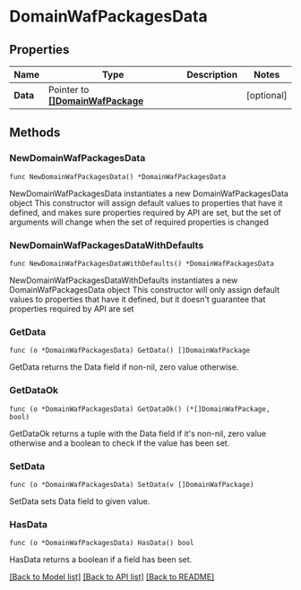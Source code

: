 # DomainWafPackagesData

## Properties

Name | Type | Description | Notes
------------ | ------------- | ------------- | -------------
**Data** | Pointer to [**[]DomainWafPackage**](DomainWafPackage.md) |  | [optional] 

## Methods

### NewDomainWafPackagesData

`func NewDomainWafPackagesData() *DomainWafPackagesData`

NewDomainWafPackagesData instantiates a new DomainWafPackagesData object
This constructor will assign default values to properties that have it defined,
and makes sure properties required by API are set, but the set of arguments
will change when the set of required properties is changed

### NewDomainWafPackagesDataWithDefaults

`func NewDomainWafPackagesDataWithDefaults() *DomainWafPackagesData`

NewDomainWafPackagesDataWithDefaults instantiates a new DomainWafPackagesData object
This constructor will only assign default values to properties that have it defined,
but it doesn't guarantee that properties required by API are set

### GetData

`func (o *DomainWafPackagesData) GetData() []DomainWafPackage`

GetData returns the Data field if non-nil, zero value otherwise.

### GetDataOk

`func (o *DomainWafPackagesData) GetDataOk() (*[]DomainWafPackage, bool)`

GetDataOk returns a tuple with the Data field if it's non-nil, zero value otherwise
and a boolean to check if the value has been set.

### SetData

`func (o *DomainWafPackagesData) SetData(v []DomainWafPackage)`

SetData sets Data field to given value.

### HasData

`func (o *DomainWafPackagesData) HasData() bool`

HasData returns a boolean if a field has been set.


[[Back to Model list]](HOW-TO.md#documentation-for-models) [[Back to API list]](HOW-TO.md#documentation-for-api-endpoints) [[Back to README]](HOW-TO.md)



